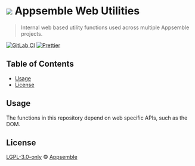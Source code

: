 # ![](https://gitlab.com/appsemble/appsemble/-/raw/0.35.8/config/assets/logo.svg) Appsemble Web Utilities

> Internal web based utility functions used across multiple Appsemble projects.

[![GitLab CI](https://gitlab.com/appsemble/appsemble/badges/0.35.8/pipeline.svg)](https://gitlab.com/appsemble/appsemble/-/releases/0.35.8)
[![Prettier](https://img.shields.io/badge/code_style-prettier-ff69b4.svg)](https://prettier.io)

## Table of Contents

- [Usage](#usage)
- [License](#license)

## Usage

The functions in this repository depend on web specific APIs, such as the DOM.

## License

[LGPL-3.0-only](https://gitlab.com/appsemble/appsemble/-/blob/0.35.8/LICENSE.md) ©
[Appsemble](https://appsemble.com)
